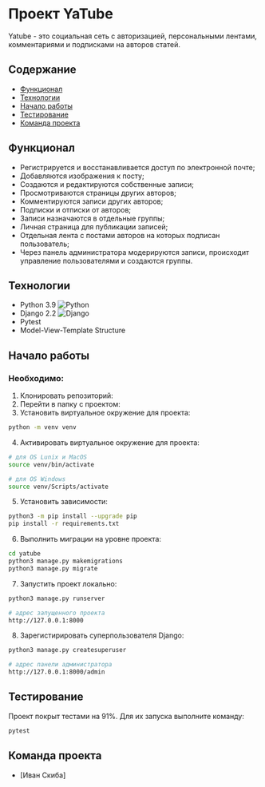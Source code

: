 # Проект YaTube
Yatube - это социальная сеть с авторизацией, персональными лентами, комментариями и подписками на авторов статей.

## Содержание
- [Функционал](#функционал)
- [Технологии](#технологии)
- [Начало работы](#начало-работы)
- [Тестирование](#тестирование)
- [Команда проекта](#команда-проекта)

## Функционал
- Регистрируется и восстанавливается доступ по электронной почте;
- Добавляются изображения к посту;
- Создаются и редактируются собственные записи;
- Просмотриваются страницы других авторов;
- Комментируются записи других авторов;
- Подписки и отписки от авторов;
- Записи назначаются в отдельные группы;
- Личная страница для публикации записей;
- Отдельная лента с постами авторов на которых подписан пользователь;
- Через панель администратора модерируются записи, происходит управление пользователями и создаются группы.

## Технологии
- Python 3.9 ![Python](https://img.shields.io/badge/python-3670A0?style=for-the-badge&logo=python&logoColor=ffdd54)
- Django 2.2 ![Django](https://img.shields.io/badge/django-%23092E20.svg?style=for-the-badge&logo=django&logoColor=white)
- Pytest
- Model-View-Template Structure

## Начало работы
### Необходимо:
1. Клонировать репозиторий:
2. Перейти в папку с проектом:
3. Установить виртуальное окружение для проекта:
```sh
python -m venv venv
``` 
4. Активировать виртуальное окружение для проекта:
```sh
# для OS Lunix и MacOS
source venv/bin/activate

# для OS Windows
source venv/Scripts/activate
```
5. Установить зависимости:
```sh
python3 -m pip install --upgrade pip
pip install -r requirements.txt
```
6. Выполнить миграции на уровне проекта:
```sh
cd yatube
python3 manage.py makemigrations
python3 manage.py migrate
```
7. Запустить проект локально:
```sh
python3 manage.py runserver

# адрес запущенного проекта
http://127.0.0.1:8000
```
8. Зарегистирировать суперпользователя Django:
```sh
python3 manage.py createsuperuser

# адрес панели администратора
http://127.0.0.1:8000/admin
```

## Тестирование
Проект покрыт тестами на 91%. Для их запуска выполните команду:
```sh
pytest
```

## Команда проекта
- [Иван Скиба]
